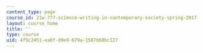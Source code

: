 ```yaml
---
content_type: page
course_id: 21w-777-science-writing-in-contemporary-society-spring-2017
layout: course_home
title: ''
type: course
uid: 4f5c2451-ea0f-d9e9-679a-1507b60bc127
---
```

